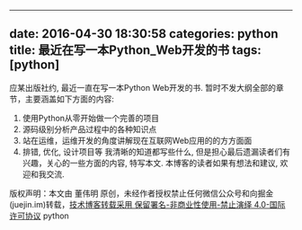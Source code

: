 
---
date: 2016-04-30 18:30:58
categories: python
title: 最近在写一本Python_Web开发的书
tags: [python]
---
应某出版社约, 最近一直在写一本Python Web开发的书. 暂时不发大纲全部的章节，主要涵盖如下方面的内容:
  1. 使用Python从零开始做一个完善的项目
  2. 源码级别分析产品过程中的各种知识点
  3. 站在运维，运维开发的角度讲解现在互联网Web应用的的方方面面
  4. 排错, 优化, 设计项目等
我清晰的知道都写些什么, 但是担心最后遗漏读者们有兴趣，关心的一些方面的内容, 特写本文. 本博客的读者如果有想法和建议, 欢迎和我交流.

版权声明：本文由 董伟明 原创，未经作者授权禁止任何微信公众号和向掘金(juejin.im)转载，[技术博客转载采用 保留署名-非商业性使用-禁止演绎 4.0-国际许可协议](https://creativecommons.org/licenses/by-nc-nd/4.0/deed.zh)
python
